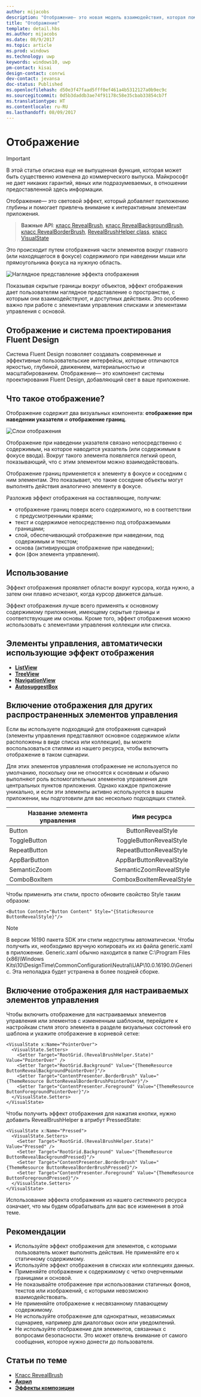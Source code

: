 ```yaml
---
author: mijacobs
description: "Отображение— это новая модель взаимодействия, которая помогает сфокусировать внимание и сделать приложение привлекательнее."
title: "Отображение"
template: detail.hbs
ms.author: mijacobs
ms.date: 08/9/2017
ms.topic: article
ms.prod: windows
ms.technology: uwp
keywords: windows10, uwp
pm-contact: kisai
design-contact: conrwi
dev-contact: jevansa
doc-status: Published
ms.openlocfilehash: d50e3f47faad5fff0ef461a4b5312127a0b9ec9c
ms.sourcegitcommit: 0d5b3daddb3ae74f91178c58e35cbab33854cb7f
ms.translationtype: HT
ms.contentlocale: ru-RU
ms.lasthandoff: 08/09/2017
---
```

# <a name="reveal"></a>Отображение

> [!IMPORTANT]
> В этой статье описана еще не выпущенная функция, которая может быть существенно изменена до коммерческого выпуска. Майкрософт не дает никаких гарантий, явных или подразумеваемых, в отношении предоставленной здесь информации.

Отображение— это световой эффект, который добавляет приложению глубины и помогает привлечь внимание к интерактивным элементам приложения.

> **Важные API**: [класс RevealBrush](https://docs.microsoft.com/uwp/api/windows.ui.xaml.media.revealbrush), [класс RevealBackgroundBrush](https://docs.microsoft.com/uwp/api/windows.ui.xaml.media.revealbackgroundbrush), [класс RevealBorderBrush](https://docs.microsoft.com/uwp/api/windows.ui.xaml.media.revealborderbrush), [RevealBrushHelper class](https://docs.microsoft.com/uwp/api/windows.ui.xaml.media.revealbrushhelper), [класс VisualState](https://docs.microsoft.com/en-us/uwp/api/Windows.UI.Xaml.VisualState)

Это происходит путем отображения части элементов вокруг главного (или находящегося в фокусе) содержимого при наведении мыши или прямоугольника фокуса на нужную область.

![Наглядное представление эффекта отображения](images/Nav_Reveal_Animation.gif)

Показывая скрытые границы вокруг объектов, эффект отображения дает пользователям наглядное представление о пространстве, с которым они взаимодействуют, и доступных действиях. Это особенно важно при работе с элементами управления списками и элементами управления с основой.

## <a name="reveal-and-the-fluent-design-system"></a>Отображение и система проектирования Fluent Design

 Система Fluent Design позволяет создавать современные и эффективные пользовательские интерфейсы, которые отличаются яркостью, глубиной, движением, материальностью и масштабированием. Отображение— это компонент системы проектирования Fluent Design, добавляющий свет в ваше приложение. 

## <a name="what-is-reveal"></a>Что такое отображение?

Отображение содержит два визуальных компонента: **отображение при наведении указателя** и **отображение границ**.

![Слои отображения](images/RevealLayers.png)

Отображение при наведении указателя связано непосредственно с содержимым, на которое наводится указатель (или содержимым в фокусе ввода). Вокруг такого элемента появляется легкий ореол, показывающий, что с этим элементом можно взаимодействовать.

Отображение границ применяется к элементу в фокусе и соседним с ним элементам. Это показывает, что такие соседние объекты могут выполнять действия аналогично элементу в фокусе.

Разложив эффект отображения на составляющие, получим:

- отображение границ поверх всего содержимого, но в соответствии с предусмотренными краями;
- текст и содержимое непосредственно под отображаемыми границами;
- слой, обеспечивающий отображение при наведении, под содержимым и текстом;
- основа (активирующая отображение при наведении);
- фон (фон элемента управления).

<!--
<div class=”microsoft-internal-note”>
To create your own Reveal lighting effect for static comps or prototype purposes, see the full [uni design guidance](http://uni/DesignDepot.FrontEnd/#/ProductNav/3020/1/dv/?t=Resources%7CToolkit%7CReveal&f=Neon) for this effect in illustrator.
</div>
-->

## <a name="how-to-use-it"></a>Использование

Эффект отображения проявляет области вокруг курсора, когда нужно, а затем они плавно исчезают, когда курсор движется дальше.

Эффект отображения лучше всего применять к основному содержимому приложения, имеющему скрытые границы и соответствующие им основы. Кроме того, эффект отображения можно использовать с элементами управления коллекции или списка.

## <a name="controls-that-automatically-use-reveal"></a>Элементы управления, автоматически использующие эффект отображения

- [**ListView**](../controls-and-patterns/lists.md)
- [**TreeView**](../controls-and-patterns/tree-view.md)
- [**NavigationView**](../controls-and-patterns/navigationview.md)
- [**AutosuggestBox**](../controls-and-patterns/auto-suggest-box.md)

## <a name="enabling-reveal-on-other-common-controls"></a>Включение отображения для других распространенных элементов управления

Если вы используете подходящий для отображения сценарий (элементы управления представляют основное содержимое и/или расположены в виде списка или коллекции), вы можете воспользоваться стилями из нашего ресурса, чтобы включить отображение в таком сценарии.

Для этих элементов управления отображение не используется по умолчанию, поскольку они не относятся к основным и обычно выполняют роль вспомогательных элементов управления для центральных пунктов приложения. Однако каждое приложение уникально, и если эти элементы активно используются в вашем приложении, мы подготовили для вас несколько подходящих стилей.

| Название элемента управления   | Имя ресурса |
|----------|:-------------:|
| Button |  ButtonRevealStyle |
| ToggleButton | ToggleButtonRevealStyle |
| RepeatButton | RepeatButtonRevealStyle |
| AppBarButton | AppBarButtonRevealStyle |
| SemanticZoom | SemanticZoomRevealStyle |
| ComboBoxItem | ComboxBoxItemRevealStyle |

Чтобы применить эти стили, просто обновите свойство Style таким образом:

```XAML
<Button Content="Button Content" Style="{StaticResource ButtonRevealStyle}"/>
```

> [!NOTE]
> В версии 16190 пакета SDK эти стили недоступны автоматически. Чтобы получить их, необходимо вручную копировать их из файла generic.xaml в приложение. Generic.xaml обычно находится в папке C:\Program Files (x86)\Windows Kits\10\DesignTime\CommonConfiguration\Neutral\UAP\10.0.16190.0\Generic. Эта неполадка будет устранена в более поздней сборке. 

## <a name="enabling-reveal-on-custom-controls"></a>Включение отображения для настраиваемых элементов управления

Чтобы включить отображение для настраиваемых элементов управления или элементов с измененным шаблоном, перейдите к настройкам стиля этого элемента в разделе визуальных состояний его шаблона и укажите отображение в корневой сетке:

```xaml
<VisualState x:Name="PointerOver">
  <VisualState.Setters>
    <Setter Target="RootGrid.(RevealBrushHelper.State)" Value="PointerOver" />
    <Setter Target="RootGrid.Background" Value="{ThemeResource ButtonRevealBackgroundPointerOver}"/>
    <Setter Target="ContentPresenter.BorderBrush" Value="{ThemeResource ButtonRevealBorderBrushPointerOver}"/>
    <Setter Target="ContentPresenter.Foreground" Value="{ThemeResource ButtonForegroundPointerOver}"/>
  </VisualState.Setters>
</VisualState>
```

Чтобы получить эффект отображения для нажатия кнопки, нужно добавить RevealBrushHelper в атрибут PressedState:

```xaml
<VisualState x:Name="Pressed">
  <VisualState.Setters>
    <Setter Target="RootGrid.(RevealBrushHelper.State)" Value="Pressed" />
    <Setter Target="RootGrid.Background" Value="{ThemeResource ButtonRevealBackgroundPressed}"/>
    <Setter Target="ContentPresenter.BorderBrush" Value="{ThemeResource ButtonRevealBorderBrushPressed}"/>
    <Setter Target="ContentPresenter.Foreground" Value="{ThemeResource ButtonForegroundPressed}"/>
  </VisualState.Setters>
</VisualState>
```


Использование эффекта отображения из нашего системного ресурса означает, что мы будем обрабатывать для вас все изменения в этой теме.

## <a name="dos-and-donts"></a>Рекомендации
- Используйте эффект отображения для элементов, с которыми пользователь может выполнять действия. Не применяйте его к статичному содержимому.
- Используйте эффект отображения в списках или коллекциях данных.
- Применяйте отображение к содержимому с четко очерченными границами и основой.
- Не показывайте отображение при использовании статичных фонов, текстов или изображений, с которыми невозможно взаимодействовать.
- Не применяйте отображение к несвязанному плавающему содержимому.
- Не используйте отображение для однократных, независимых сценариев, например для диалоговых окон или уведомлений.
- Не используйте отображение для элементов, связанных с вопросами безопасности. Это может отвлечь внимание от самого сообщения, которое нужно донести до пользователя.

## <a name="related-articles"></a>Статьи по теме

- [Класс RevealBrush](https://docs.microsoft.com/uwp/api/windows.ui.xaml.media.revealbrush)
- [**Акрил**](acrylic.md)
- [**Эффекты композиции**](https://msdn.microsoft.com/windows/uwp/graphics/composition-effects)
